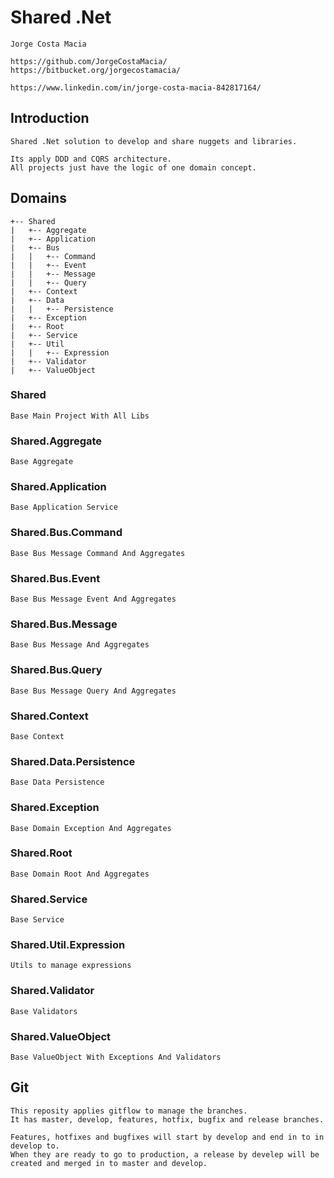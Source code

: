 # Shared .Net

	Jorge Costa Macia

	https://github.com/JorgeCostaMacia/
	https://bitbucket.org/jorgecostamacia/

    https://www.linkedin.com/in/jorge-costa-macia-842817164/



## Introduction

    Shared .Net solution to develop and share nuggets and libraries.
    
    Its apply DDD and CQRS architecture.
    All projects just have the logic of one domain concept.


## Domains

```
+-- Shared
|   +-- Aggregate
|   +-- Application
|   +-- Bus
|   |   +-- Command
|   |   +-- Event
|   |   +-- Message
|   |   +-- Query
|   +-- Context
|   +-- Data
|   |   +-- Persistence
|   +-- Exception
|   +-- Root
|   +-- Service
|   +-- Util
|   |   +-- Expression
|   +-- Validator
|   +-- ValueObject
```


### Shared

    Base Main Project With All Libs


### Shared.Aggregate

    Base Aggregate


### Shared.Application

    Base Application Service


### Shared.Bus.Command

    Base Bus Message Command And Aggregates


### Shared.Bus.Event

    Base Bus Message Event And Aggregates


### Shared.Bus.Message

    Base Bus Message And Aggregates


### Shared.Bus.Query

    Base Bus Message Query And Aggregates


### Shared.Context

    Base Context


### Shared.Data.Persistence

    Base Data Persistence


### Shared.Exception

    Base Domain Exception And Aggregates


### Shared.Root

    Base Domain Root And Aggregates


### Shared.Service

    Base Service


### Shared.Util.Expression

    Utils to manage expressions


### Shared.Validator

    Base Validators


### Shared.ValueObject

    Base ValueObject With Exceptions And Validators

## Git

    This reposity applies gitflow to manage the branches.
    It has master, develop, features, hotfix, bugfix and release branches.

    Features, hotfixes and bugfixes will start by develop and end in to in develop to.
    When they are ready to go to production, a release by develep will be created and merged in to master and develop.